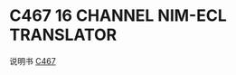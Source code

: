 <!-- C467.md --- 
;; 
;; Description: 
;; Author: Hongyi Wu(吴鸿毅)
;; Email: wuhongyi@qq.com 
;; Created: 四 6月  1 16:14:52 2017 (+0800)
;; Last-Updated: 四 6月  1 16:16:00 2017 (+0800)
;;           By: Hongyi Wu(吴鸿毅)
;;     Update #: 1
;; URL: http://wuhongyi.cn -->

# C467    16 CHANNEL NIM-ECL TRANSLATOR

说明书 [C467](/pdf/ElectronicsModules/CAEN/c467_man.pdf)


<!-- C467.md ends here -->
